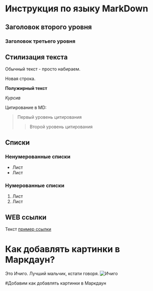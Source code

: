 # Инструкция по языку MarkDown
## Заголовок второго уровня
### Заголовок третьего уровня


## Стилизация текста 

Обычный текст - просто набираем.

Новая строка.

**Полужирный текст**

*Курсив*

Цитирование в MD:

> Первый уровень цитирования
>> Второй уровень цитирования

## Списки
### Ненумерованные списки

* Лист
* Лист

### Нумерованные списки
1. Лист
2. Лист

## WEB ссылки

Текст [пример ссылки](http.example.com "Всплывающая подсказка")

# Как добавлять картинки в Маркдаун?

Это Ичиго. Лучший мальчик, кстати говоря.
![Ичиго](ccc7fb1535e1a0c26282e4b20a6def10.jpg)

#Добавим как добавлять картинки в Маркдаун